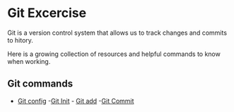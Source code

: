 # Git Excercise
Git is a version control system that allows us to track changes and commits to hitory.

Here is a growing collection of resources and helpful commands to know when working.
## Git commands
- [Git config](./commands/config.md)
-[Git Init](./Commands/init.md)              - [Git add](./commands/Add.md) -[Git Commit](./Commands/Commit.md)

